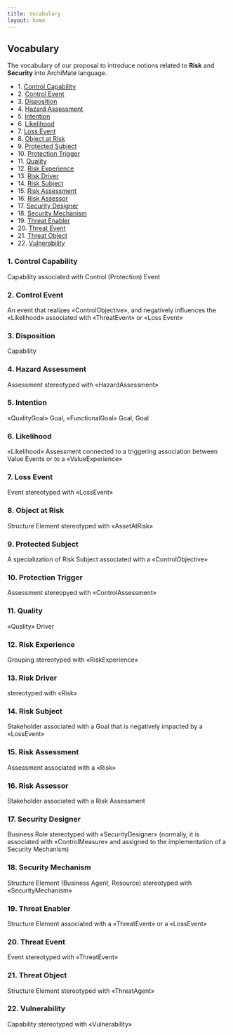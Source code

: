 ```yaml
---
title: Vocabulary
layout: home
---
```


## Vocabulary

The vocabulary of our proposal to introduce notions related to **Risk** and **Security** into ArchiMate language.

<!-- TOC start (generated with https://github.com/derlin/bitdowntoc) -->

- 1\. [Control Capability](#control-capability)
- 2\. [Control Event](#control-event)
- 3\. [Disposition](#disposition)
- 4\. [Hazard Assessment](#hazard-assessment)
- 5\. [Intention](#intention)
- 6\. [Likelihood](#likelihood)
- 7\. [Loss Event](#loss-event)
- 8\. [Object at Risk](#object-at-risk)
- 9\. [Protected Subject](#protected-subject)
- 10\. [Protection Trigger](#protection-trigger)
- 11\. [Quality](#quality)
- 12\. [Risk Experience](#risk-experience)
- 13\. [Risk Driver](#risk-driver)
- 14\. [Risk Subject](#risk-subject)
- 15\. [Risk Assessment](#risk-assessment)
- 16\. [Risk Assessor](#risk-assessor)
- 17\. [Security Designer](#security-designer)
- 18\. [Security Mechanism](#security-mechanism)
- 19\. [Threat Enabler](#threat-enabler)
- 20\. [Threat Event](#threat-event)
- 21\. [Threat Object](#threat-object)
- 22\. [Vulnerability](#vulnerability)

<!-- TOC end -->

<!-- TOC --><a name="control-capability"></a>
### 1. Control Capability

Capability associated with Control (Protection) Event


<!-- TOC --><a name="control-event"></a>
### 2. Control Event

An event that realizes «ControlObjective», and negatively influences the «Likelihood» associated with «ThreatEvent» or «Loss Event»


<!-- TOC --><a name="disposition"></a>
### 3. Disposition

Capability

<!-- TOC --><a name="hazard-assessment"></a>
### 4. Hazard Assessment

Assessment stereotyped with «HazardAssessment»


<!-- TOC --><a name="intention"></a>
### 5. Intention

«QualityGoal» Goal, «FunctionalGoal» Goal, Goal

<!-- TOC --><a name="likelihood"></a>
### 6. Likelihood

«Likelihood» Assessment connected to a triggering association between Value Events or to a «ValueExperience»


<!-- TOC --><a name="loss-event"></a>
### 7. Loss Event

Event stereotyped with «LossEvent»



<!-- TOC --><a name="object-at-risk"></a>
### 8. Object at Risk

Structure Element stereotyped with «AssetAtRisk»

<!-- TOC --><a name="protected-subject"></a>
### 9. Protected Subject

A specialization of Risk Subject associated with a «ControlObjective»


<!-- TOC --><a name="protection-trigger"></a>
### 10. Protection Trigger

Assessment stereopyed with «ControlAssessment»


<!-- TOC --><a name="quality"></a>
### 11. Quality

«Quality» Driver

<!-- TOC --><a name="risk-experience"></a>
### 12. Risk Experience

Grouping stereotyped with «RiskExperience»

<!-- TOC --><a name="risk-driver"></a>
### 13. Risk Driver

stereotyped with «Risk»


<!-- TOC --><a name="risk-subject"></a>
### 14. Risk Subject

Stakeholder associated with a Goal that is negatively impacted by a «LossEvent»


<!-- TOC --><a name="risk-assessment"></a>
### 15. Risk Assessment

Assessment associated with a «Risk»


<!-- TOC --><a name="risk-assessor"></a>
### 16. Risk Assessor

Stakeholder associated with a Risk Assessment


<!-- TOC --><a name="security-designer"></a>
### 17. Security Designer

Business Role stereotyped with «SecurityDesigner» (normally, it is associated with «ControlMeasure» and assigned to the implementation of a Security Mechanism)


<!-- TOC --><a name="security-mechanism"></a>
### 18. Security Mechanism

Structure Element (Business Agent, Resource) stereotyped with «SecurityMechanism»


<!-- TOC --><a name="threat-enabler"></a>
### 19. Threat Enabler

Structure Element associated with a «ThreatEvent» or a «LossEvent»



<!-- TOC --><a name="threat-event"></a>
### 20. Threat Event

Event stereotyped with «ThreatEvent»


<!-- TOC --><a name="threat-object"></a>
### 21. Threat Object

 Structure Element stereotyped with «ThreatAgent»

<!-- TOC --><a name="vulnerability"></a>
### 22. Vulnerability

Capability stereotyped with «Vulnerability»

        
